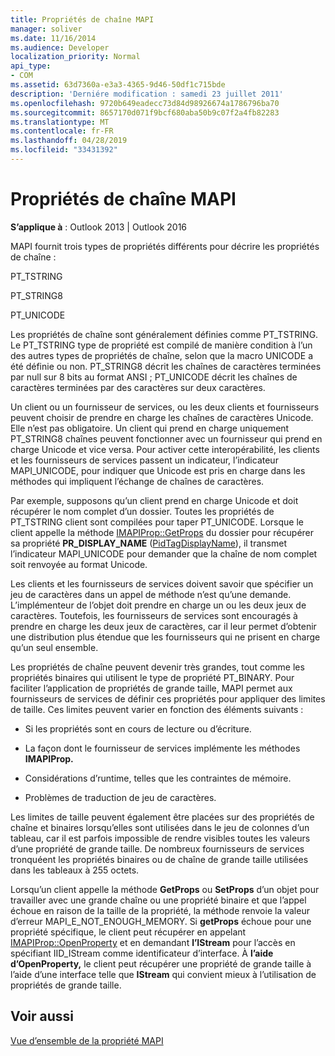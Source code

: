 ```yaml
---
title: Propriétés de chaîne MAPI
manager: soliver
ms.date: 11/16/2014
ms.audience: Developer
localization_priority: Normal
api_type:
- COM
ms.assetid: 63d7360a-e3a3-4365-9d46-50df1c715bde
description: 'Derniére modification : samedi 23 juillet 2011'
ms.openlocfilehash: 9720b649eadecc73d84d98926674a1786796ba70
ms.sourcegitcommit: 8657170d071f9bcf680aba50b9c07f2a4fb82283
ms.translationtype: MT
ms.contentlocale: fr-FR
ms.lasthandoff: 04/28/2019
ms.locfileid: "33431392"
---
```

# <a name="mapi-string-properties"></a>Propriétés de chaîne MAPI

  
  
**S’applique à** : Outlook 2013 | Outlook 2016 
  
MAPI fournit trois types de propriétés différents pour décrire les propriétés de chaîne :
  
PT_TSTRING
  
PT_STRING8
  
PT_UNICODE
  
Les propriétés de chaîne sont généralement définies comme PT_TSTRING. Le PT_TSTRING type de propriété est compilé de manière condition à l’un des autres types de propriétés de chaîne, selon que la macro UNICODE a été définie ou non. PT_STRING8 décrit les chaînes de caractères terminées par null sur 8 bits au format ANSI ; PT_UNICODE décrit les chaînes de caractères terminées par des caractères sur deux caractères. 
  
Un client ou un fournisseur de services, ou les deux clients et fournisseurs peuvent choisir de prendre en charge les chaînes de caractères Unicode. Elle n’est pas obligatoire. Un client qui prend en charge uniquement PT_STRING8 chaînes peuvent fonctionner avec un fournisseur qui prend en charge Unicode et vice versa. Pour activer cette interopérabilité, les clients et les fournisseurs de services passent un indicateur, l’indicateur MAPI_UNICODE, pour indiquer que Unicode est pris en charge dans les méthodes qui impliquent l’échange de chaînes de caractères. 
  
Par exemple, supposons qu’un client prend en charge Unicode et doit récupérer le nom complet d’un dossier. Toutes les propriétés de PT_TSTRING client sont compilées pour taper PT_UNICODE. Lorsque le client appelle la méthode [IMAPIProp::GetProps](imapiprop-getprops.md) du dossier pour récupérer sa propriété **PR_DISPLAY_NAME** ([PidTagDisplayName](pidtagdisplayname-canonical-property.md)), il transmet l’indicateur MAPI_UNICODE pour demander que la chaîne de nom complet soit renvoyée au format Unicode. 
  
Les clients et les fournisseurs de services doivent savoir que spécifier un jeu de caractères dans un appel de méthode n’est qu’une demande. L’implémenteur de l’objet doit prendre en charge un ou les deux jeux de caractères. Toutefois, les fournisseurs de services sont encouragés à prendre en charge les deux jeux de caractères, car il leur permet d’obtenir une distribution plus étendue que les fournisseurs qui ne prisent en charge qu’un seul ensemble. 
  
Les propriétés de chaîne peuvent devenir très grandes, tout comme les propriétés binaires qui utilisent le type de propriété PT_BINARY. Pour faciliter l’application de propriétés de grande taille, MAPI permet aux fournisseurs de services de définir ces propriétés pour appliquer des limites de taille. Ces limites peuvent varier en fonction des éléments suivants :
  
- Si les propriétés sont en cours de lecture ou d’écriture.
    
- La façon dont le fournisseur de services implémente les méthodes **IMAPIProp.** 
    
- Considérations d’runtime, telles que les contraintes de mémoire.
    
- Problèmes de traduction de jeu de caractères. 
    
Les limites de taille peuvent également être placées sur des propriétés de chaîne et binaires lorsqu’elles sont utilisées dans le jeu de colonnes d’un tableau, car il est parfois impossible de rendre visibles toutes les valeurs d’une propriété de grande taille. De nombreux fournisseurs de services tronquéent les propriétés binaires ou de chaîne de grande taille utilisées dans les tableaux à 255 octets. 
  
Lorsqu’un client appelle la méthode **GetProps** ou **SetProps** d’un objet pour travailler avec une grande chaîne ou une propriété binaire et que l’appel échoue en raison de la taille de la propriété, la méthode renvoie la valeur d’erreur MAPI_E_NOT_ENOUGH_MEMORY. Si **getProps** échoue pour une propriété spécifique, le client peut récupérer en appelant [IMAPIProp::OpenProperty](imapiprop-openproperty.md) et en demandant **l’IStream** pour l’accès en spécifiant IID_IStream comme identificateur d’interface. À **l’aide d’OpenProperty,** le client peut récupérer une propriété de grande taille à l’aide d’une interface telle que **IStream** qui convient mieux à l’utilisation de propriétés de grande taille. 
  
## <a name="see-also"></a>Voir aussi



[Vue d’ensemble de la propriété MAPI](mapi-property-overview.md)

